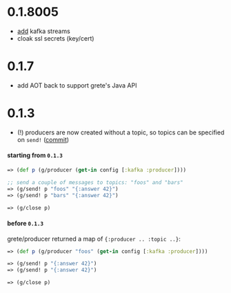 # 0.1.8005

- [add](src/grete/streams.clj) kafka streams
- cloak ssl secrets (key/cert)

# 0.1.7

- add AOT back to support grete's Java API

# 0.1.3

- (!) producers are now created without a topic, so topics can be specified on `send!` ([commit](https://github.com/tolitius/grete/commit/d8735810ee433ab0f001a194f082522808d738a9))

#### starting from `0.1.3`

```clojure
=> (def p (g/producer (get-in config [:kafka :producer])))

;; send a couple of messages to topics: "foos" and "bars"
=> (g/send! p "foos" "{:answer 42}")
=> (g/send! p "bars" "{:answer 42}")

=> (g/close p)
```

#### before `0.1.3`

grete/producer returned a map of `{:producer .. :topic ..}`:

```clojure
=> (def p (g/producer "foos" (get-in config [:kafka :producer])))

=> (g/send! p "{:answer 42}")
=> (g/send! p "{:answer 42}")

=> (g/close p)
```
